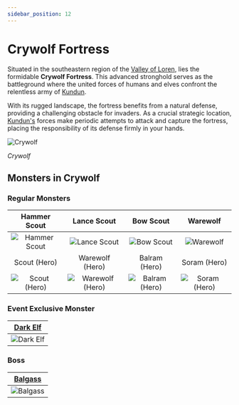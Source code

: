 ```yaml
---
sidebar_position: 12
---
```


# Crywolf Fortress

Situated in the southeastern region of the [Valley of Loren](/maps/valley-of-loren), lies the formidable **Crywolf Fortress**. This advanced stronghold serves as the battleground where the united forces of humans and elves confront the relentless army of [Kundun](/special-monsters/bosses/kundun).

With its rugged landscape, the fortress benefits from a natural defense, providing a challenging obstacle for invaders. As a crucial strategic location, [Kundun's](/special-monsters/bosses/kundun) forces make periodic attempts to attack and capture the fortress, placing the responsibility of its defense firmly in your hands.

![Crywolf](/img/maps/crywolf.webp)

_Crywolf_

## Monsters in Crywolf

### Regular Monsters

|                      Hammer Scout                       |                         Lance Scout                         |                        Bow Scout                        |                       Warewolf                        |
| :-----------------------------------------------------: | :---------------------------------------------------------: | :-----------------------------------------------------: | :---------------------------------------------------: |
| ![Hammer Scout](/img/monsters/crywolf/hammer-scout.jpg) |    ![Lance Scout](/img/monsters/crywolf/lance-scout.jpg)    |    ![Bow Scout](/img/monsters/crywolf/bow-scout.jpg)    |    ![Warewolf](/img/monsters/crywolf/warewolf.jpg)    |
|                      Scout (Hero)                       |                       Warewolf (Hero)                       |                      Balram (Hero)                      |                     Soram (Hero)                      |
|  ![Scout (Hero)](/img/monsters/crywolf/scout-hero.jpg)  | ![Warewolf (Hero)](/img/monsters/crywolf/warewolf-hero.jpg) | ![Balram (Hero)](/img/monsters/crywolf/balram-hero.jpg) | ![Soram (Hero)](/img/monsters/crywolf/soram-hero.jpg) |

### Event Exclusive Monster

| [Dark Elf](/special-monsters/event-exclusive/dark-elf) |
| :----------------------------------------------------: |
|    ![Dark Elf](/img/monsters/crywolf/dark-elf.jpg)     |

### Boss

|  [Balgass](/special-monsters/bosses/balgass)  |
| :-------------------------------------------: |
| ![Balgass](/img/monsters/crywolf/balgass.jpg) |
